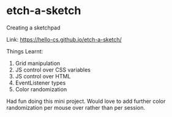 # etch-a-sketch

Creating a sketchpad

Link: https://hello-cs.github.io/etch-a-sketch/

Things Learnt:

1. Grid manipulation
2. JS control over CSS variables
3. JS control over HTML
4. EventListener types
5. Color randomization

Had fun doing this mini project. Would love to add further color randomization per mouse over rather than per session.
